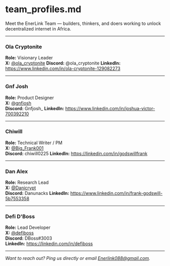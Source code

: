 #  team_profiles.md

Meet the EnerLink Team — builders, thinkers, and doers working to unlock decentralized internet in Africa.

---

###  Ola Cryptonite  
**Role:** Visionary Leader  
**X:** [@ola_cryptonite](https://x.com/ola_cryptonite)
**Discord:** @ola_cryptonite
**LinkedIn:** https://www.linkedin.com/in/ola-cryptonite-129082273

---

###  Gnf Josh  
**Role:** Product Designer  
**X:** [@gnfjosh](https://x.com/Gnfjosh)  
**Discord:** Gnfjosh_
**LinkedIn:** https://www.linkedin.com/in/joshua-victor-700392210

---

###  Chiwill  
**Role:** Technical Writer / PM  
**X:** [@Big_Frank001](https://x.com/Big_Frank001)  
**Discord:** chiwill0225
**LinkedIn:** https://linkedin.com/in/godswillfrank

---

###  Dan Alex  
**Role:** Research Lead  
**X:** [@Danicrypt](https://x.com/Danicryrpt)  
**Discord:** Danunacks
**LinkedIn:** https://www.linkedin.com/in/frank-godswill-5b7553358

---

###  Defi D'Boss  
**Role:** Lead Developer  
**X:** [@defiboss](https://x.com/defiboss)  
**Discord:** DBoss#3003  
**LinkedIn:** https://linkedin.com/in/defiboss

---

*Want to reach out? Ping us directly or email Enerlink088@gmail.com.*

